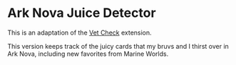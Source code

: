 # Ark Nova Juice Detector

This is an adaptation of the [Vet Check](https://chromewebstore.google.com/detail/vet-check/jkpbghlppeodajkndihajpdghfhgeefj) extension. 

This version keeps track of the juicy cards that my bruvs and I thirst over in Ark Nova, including new favorites from Marine Worlds.

